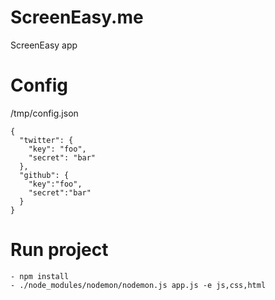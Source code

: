 ScreenEasy.me
==========

ScreenEasy app


# Config
/tmp/config.json
```
{
  "twitter": {
    "key": "foo",
    "secret": "bar"
  },
  "github": {
    "key":"foo",
    "secret":"bar"
  }
}
```

# Run project
```
- npm install
- ./node_modules/nodemon/nodemon.js app.js -e js,css,html
```
